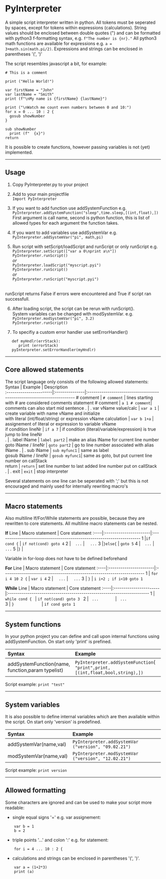 PyInterpreter
=============

A simple script interpreter written in python. All tokens must be seperated by spaces, except for tokens within expressions (calculations).
String values should be enclosed between double quotes (") and can be formatted with python3 f-formatting syntax, e.g. `f"The number is {nr}."`
All python3 math functions are available for expressions e.g. `a = 3+math.sin(math.pi/2)`. Expressions and strings can be enclosed in parentheses '(', ')'

The script resembles javascript a bit, for example:
~~~
# This is a comment

print ("Hello World!")

var firstName = "John"
var lastName = "Smith"
print (f"\nMy name is {firstName} {lastName}")

print ("\nWatch me count even numbers between 0 and 10:")
for x = 0 ... 10 : 2 {
  gosub showNumber
}

sub showNumber
  print (f"  {x}")
return                                   
~~~

It is possible to create functions, however passing variables is not (yet) implemented.

---

Usage
-----
1) Copy PyInterpreter.py to your project
2) Add to your main projectfile</br>
```Import PyInterpreter```</br>

3) If you want to add function use addSystemFunction e.g.</br>
```PyInterpreter.addSystemFunction("sleep",time.sleep,[(int,float),])```<br/>
First argument is call name, second is python function, this is list of allowed types for each argument the function takes.

4) If you want to add variables use addSystemVar e.g.</br>
```PyInterpreter.addSystemVar("pi", math,pi)```<br/>

5) Run script with setScript/loadScript and runScript or only runScript e.g.</br>
```PyInterpreter.setScript(["var a 0\nprint a\n"])```</br>
```PyInterpreter.runScript()```</br>
*or*</br>
```PyInterpreter.loadScript("myscript.pyi")```</br>
```PyInterpreter.runScript()```</br>
*or*</br>
```PyInterpreter.runScript("myscript.pyi")```</br>
</br>
runScript returns False if errors were encountered and True if script ran successfull.

6) After loading script, the script can be rerun with runScript(). </br>
System variables can be changed with modSystemVar. e.g.</br>
```PyInterpreter.modSystemVar("pi", 3.2)```</br>
```PyInterpreter.runScript()```</br>

7) To specifiy a custom error handler use setErrorHandler()
```
   def myHndlr(errStack):
      print (errorStack)
   pyInterpreter.setErrorHandler(myHndlr)
```

---  
  
  
Core allowed statements
-----------------------
The script language only consists of the following allowed statements:
Syntax                  | Example        | Description                                                             
:-----------------------|:---------------|:-----------------------------------------------------------------------
\# comment              | `# comment`    | lines starting with # are considered comments
statement # comment     | `a 1 # comment`| comments can also start mid sentence
.                       | .
var vName value/calc    | `var a 1`      | create variable with name vName and initialize <br/> with literal (int/float/string) or expression 
vName calculation       | `var b 1+a`    | assignement of literal or expression to variable vName  
if condition lineNr     | `if a 7`       | if condition (literal/variable/expression) is true jump to line lineNr  
.                       | .
label lName             | `label part2`  | make an alias lName for current line number                     
goto lName / lineNr     | `goto part2`   | go to line number associated with alias lName
.                       | .
sub lName               | `sub myfunc1`  | same as label                     
gosub lName / lineNr    | `gosub myfunc1`| same as goto, but put current line number on callStack  
return                  | `return`       | set line number to last added line number put on callStack  
.                       | .
exit                    | `exit`         | stop interpreter  
  
Several statements on one line can be seperated with ';' but this is not encouraged and mainly used for internally rewriting macro's

---


Macro statements  
----------------
Also multiline If/For/While statements are possible, because they are rewritten to core statements.
All multiline macro statements can be nested.

**If**
Line | Macro statement        | Core statement
:----|:-----------------------|:-----------------------------------------------------------------------
1    |`if cond {`             | `if not(cond) goto 4`
2    |`  ...`                 | `  ...`
3    |`}else{`                | `goto 5`
4    |`  ...`                 | `  ...`
5    |`}`                     | ` `

Variable in for-loop does not have to be defined beforehand

**For**
Line | Macro statement        | Core statement
:----|:-----------------------|:-----------------------------------------------------------------------
1    | `for i 4 10 2 {`       | `var i 4`
2    | `  ...`                | `  ...`
3    | `}`                    | `i i+2 ; if i<10 goto 1`

**While**
Line | Macro statement        | Core statement
:----|:-----------------------|:-----------------------------------------------------------------------
1    | `while cond { `        | `if not(cond) goto 3 `
2    | `  ...        `        | `  ...               `
3    | `}            `        | `if cond goto 1      `


---

System functions
--------------------------------
In your python project you can define and call upon internal functions using addSystemFunction. On start only 'print' is prefined.

Syntax                      | Example
:---------------------------|:-----------------------------------------------------------------------
addSystemFunction(name,<br/>function,param typelist)| `PyInterpreter.addSystemFunction`(<br/>`"print",print,[(int,float,bool,string),])`

Script example: `print "test"`

---

System variables 
--------------------------------
It is also possible to define internal variables which are then available within the script. On start only 'version' is predefined.

Syntax                  | Example
:-----------------------|:-----------------------------------------------------------------------
addSystemVar(name,val)  | `PyInterpreter.addSystemVar ("version", "09.02.21")`
modSystemVar(name,val)  | `PyInterpreter.modSystemVar ("version", "12.02.21")`

Script example: `print version`

---

Allowed formatting
------------------
Some characters are ignored and can be used to make your script more readable:
- single equal signs '=' e.g. var assignement:
~~~
    var b = 1
    b = 2
~~~
- triple points '...' and colon ':' e.g. for statement:
~~~
    for i = 4 ... 10 : 2 {        
~~~
 - calculations and strings can be enclosed in parentheses '(', ')'.
~~~
    var a = (1+2*3)
    print (a)
~~~
   
